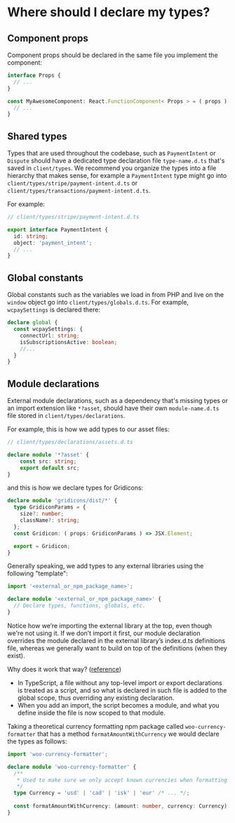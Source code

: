 # Where should I declare my types?

## Component props

Component props should be declared in the same file you implement the component:

```ts
interface Props {
  // ...
}

const MyAwesomeComponent: React.FunctionComponent< Props > = ( props ) => {
  // ...
}
```

## Shared types

Types that are used throughout the codebase, such as `PaymentIntent` or `Dispute` should have a dedicated type declaration file `type-name.d.ts` that's saved in `client/types`.
We recommend you organize the types into a file hierarchy that makes sense, for example a `PaymentIntent` type might go into `client/types/stripe/payment-intent.d.ts` or `client/types/transactions/payment-intent.d.ts`.

For example:

```ts
// client/types/stripe/payment-intent.d.ts

export interface PaymentIntent {
  id: string;
  object: 'payment_intent';
  // ...
}
```

## Global constants

Global constants such as the variables we load in from PHP and live on the `window` object go into `client/types/globals.d.ts`.
For example, `wcpaySettings` is declared there:

```ts
declare global {
  const wcpaySettings: {
    connectUrl: string;
    isSubscriptionsActive: boolean;
    //...
  }
}
```

## Module declarations

External module declarations, such as a dependency that's missing types or an import extension like `*?asset`, should have their own `module-name.d.ts` file stored in `client/types/declarations`.

For example, this is how we add types to our asset files:

```ts
// client/types/declarations/assets.d.ts

declare module '*?asset' {
	const src: string;
	export default src;
}
```

and this is how we declare types for Gridicons:

```ts
declare module 'gridicons/dist/*' {
  type GridiconParams = {
    size?: number;
    className?: string;
  };
  const Gridicon: ( props: GridiconParams ) => JSX.Element;

  export = Gridicon;
}
```

Generally speaking, we add types to any external libraries using the following "template":

```ts
import '<external_or_npm_package_name>';

declare module '<external_or_npm_package_name>' {
  // Declare types, functions, globals, etc.
}
```

Notice how we’re importing the external library at the top, even though we're not using it. If we don’t import it first, our module declaration overrides the module declared in the external library’s index.d.ts definitions file, whereas we generally want to build on top of the definitions (when they exist).

Why does it work that way? ([reference](https://www.typescriptlang.org/docs/handbook/2/modules.html#how-javascript-modules-are-defined))
- In TypeScript, a file without any top-level import or export declarations is treated as a script, and so what is declared in such file is added to the global scope, thus overriding any existing declaration.
- When you add an import, the script becomes a module, and what you define inside the file is now scoped to that module.

Taking a theoretical currency formatting npm package called `woo-currency-formatter` that has a method `formatAmountWithCurrency` we would declare the types as follows:

```ts
import 'woo-currency-formatter';

declare module 'woo-currency-formatter' {
  /**
   * Used to make sure we only accept known currencies when formatting amounts.
   */
  type Currency = 'usd' | 'cad' | 'isk' | 'eur' /* ... */;
  
  const formatAmountWithCurrency: (amount: number, currency: Currency) => string;
}
```
